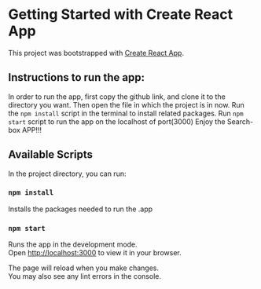 # Getting Started with Create React App

This project was bootstrapped with [Create React App](https://github.com/facebook/create-react-app).

## Instructions to run the app:

In order to run the app, first copy the github link, and clone it to the directory you want.
Then open the file in which the project is in now.
Run the `npm install` script in the terminal to install related packages.
Run `npm start` script to run the app on the localhost of port(3000)
Enjoy the Search-box APP!!! 

## Available Scripts

In the project directory, you can run:

### `npm install`

Installs the packages needed to run the .app

### `npm start`

Runs the app in the development mode.\
Open [http://localhost:3000](http://localhost:3000) to view it in your browser.

The page will reload when you make changes.\
You may also see any lint errors in the console.
